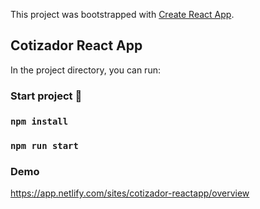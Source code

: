 This project was bootstrapped with [Create React App](https://github.com/facebook/create-react-app).

## Cotizador React App 

In the project directory, you can run:

### Start project 🚀

### `npm install`
### `npm run start`

### Demo

https://app.netlify.com/sites/cotizador-reactapp/overview

